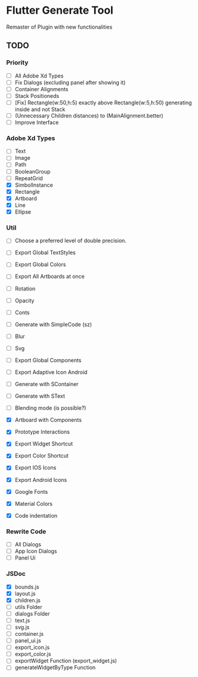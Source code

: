 # Flutter Generate Tool

Remaster of Plugin with new functionalities

## TODO

### Priority

* [ ] All Adobe Xd Types
* [ ] Fix Dialogs (excluding panel after showing it)
* [ ] Container Alignments
* [ ] Stack Positioneds
* [ ] [Fix] Rectangle(w:50,h:5) exactly above Rectangle(w:5,h:50) generating inside and not Stack
* [ ] (Unnecessary Children distances) to (MainAlignment.better)
* [ ] Improve Interface

### Adobe Xd Types

* [ ] Text
* [ ] Image
* [ ] Path
* [ ] BooleanGroup
* [ ] RepeatGrid
* [x] SimbolInstance
* [x] Rectangle
* [x] Artboard
* [x] Line
* [x] Ellipse

### Util

* [ ] Choose a preferred level of double precision.
* [ ] Export Global TextStyles
* [ ] Export Global Colors
* [ ] Export All Artboards at once
* [ ] Rotation
* [ ] Opacity
* [ ] Conts
* [ ] Generate with SimpleCode (sz)
* [ ] Blur
* [ ] Svg
* [ ] Export Global Components
* [ ] Export Adaptive Icon Android
* [ ] Generate with SContainer
* [ ] Generate with SText
* [ ] Blending mode (is possible?)

* [x] Artboard with Components
* [x] Prototype Interactions
* [x] Export Widget Shortcut
* [x] Export Color Shortcut
* [x] Export IOS Icons
* [x] Export Android Icons
* [x] Google Fonts
* [x] Material Colors
* [x] Code indentation

### Rewrite Code

* [ ] All Dialogs
* [ ] App Icon Dialogs
* [ ] Panel Ui

### JSDoc

* [x] bounds.js
* [x] layout.js
* [x] children.js
* [ ] utils Folder
* [ ] dialogs Folder
* [ ] text.js
* [ ] svg.js
* [ ] container.js
* [ ] panel_ui.js
* [ ] export_icon.js
* [ ] export_color.js
* [ ] exportWidget Function (export_widget.js)
* [ ] generateWidgetByType Function